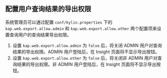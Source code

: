 ## 配置用户查询结果的导出权限

 系统管理员可以通过配置 `conf/kylin.properties` 下的 `kap.web.export.allow.admin` 和 `kap.web.export.allow.other` 两个配置项来设置查询用户的查询结果导出权限。

1. 设置 `kap.web.export.allow.admin` 为 `false` 后，将关闭 ADMIN 用户对查询结果的导出权限。ADMIN 用户登陆后，在 Insight 页面将不显示导出按钮。
2. 设置 `kap.web.export.allow.other` 为 `false` 后，将关闭非 ADMIN 用户对查询结果的导出权限。非 ADMIN 用户登陆后，在 Insight 页面将不显示导出按钮。

